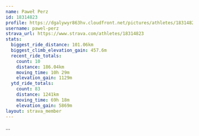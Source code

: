 ```yaml
---
name: Paweł Perz
id: 18314823
profile: https://dgalywyr863hv.cloudfront.net/pictures/athletes/18314823/5244308/1/large.jpg
username: pawel-perz
strava_url: https://www.strava.com/athletes/18314823
stats:
  biggest_ride_distance: 101.06km
  biggest_climb_elevation_gain: 457.6m
  recent_ride_totals:
    count: 10
    distance: 186.04km
    moving_time: 10h 29m
    elevation_gain: 1129m
  ytd_ride_totals:
    count: 83
    distance: 1241km
    moving_time: 69h 18m
    elevation_gain: 5869m
layout: strava_member
--- 
```

...
